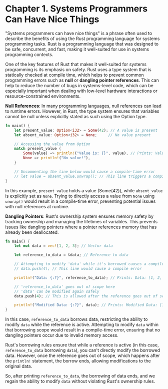 # Chapter 1. Systems Programmers Can Have Nice Things

"Systems programmers can have nice things" is a phrase often used to describe the benefits of using the Rust programming language for systems programming tasks. Rust is a programming language that was designed to be safe, concurrent, and fast, making it well-suited for use in systems programming contexts.

One of the key features of Rust that makes it well-suited for systems programming is its emphasis on safety. Rust uses a type system that is statically checked at compile time, which helps to prevent common programming errors such as **null** or **dangling pointer references**. This can help to reduce the number of bugs in systems-level code, which can be especially important when dealing with low-level hardware interactions or resource-constrained environments.

**Null References**: In many programming languages, null references can lead to runtime errors. However, in Rust, the type system ensures that variables cannot be null unless explicitly stated as such using the Option type.

```rs
fn main() {
    let present_value: Option<i32> = Some(42); // A value is present
    let absent_value: Option<i32> = None;     // No value present

    // Accessing the value from Option
    match present_value {
        Some(value) => println!("Value is: {}", value), // Prints: Value is: 42
        None => println!("No value!"),
    }

    // Uncommenting the line below would cause a compile-time error
    // let value = absent_value.unwrap(); // This line triggers a compile-time error (used `unwrap()` on `None` value)
}
```

In this example, `present_value` holds a value (Some(42)), while `absent_value` is explicitly set as `None`. Trying to directly access a value from `None` using `unwrap()` would result in a compile-time error, preventing potential issues with null references at runtime.

**Dangling Pointers**: Rust's ownership system ensures memory safety by tracking ownership and managing the lifetimes of variables. This prevents issues like dangling pointers where a pointer references memory that has already been deallocated.

```rs
fn main() {
    let mut data = vec![1, 2, 3]; // Vector data

    let reference_to_data = &data; // Reference to data

    // Attempting to modify 'data' while it's borrowed causes a compile-time error
    // data.push(4); // This line would cause a compile error

    println!("Data: {:?}", reference_to_data); // Prints: Data: [1, 2, 3]

    // 'reference_to_data' goes out of scope here
    // 'data' can be modified again safely
    data.push(4); // This is allowed after the reference goes out of scope

    println!("Modified Data: {:?}", data); // Prints: Modified Data: [1, 2, 3, 4]
}
```

In this case, `reference_to_data` borrows data, restricting the ability to modify `data` while the reference is active. Attempting to modify `data` within that borrowing scope would result in a compile-time error, ensuring that no dangling pointers occur due to invalid memory access.

Rust's borrowing rules ensure that while a reference is active (in this case, `reference_to_data` borrowing `data`), you can't directly modify the borrowed data. However, once the reference goes out of scope, which happens after the `println!` statement, the borrow ends, allowing modifications to the original data.

So, after printing `reference_to_data`, the borrowing of data ends, and we regain the ability to modify `data` without violating Rust's ownership rules.
